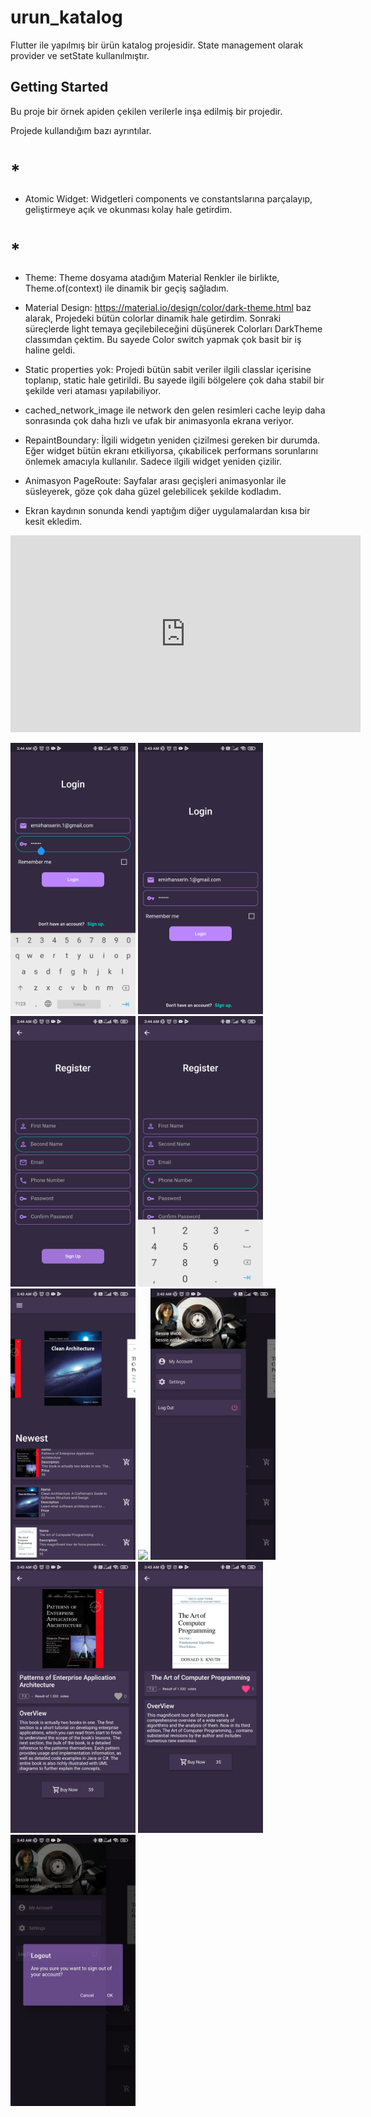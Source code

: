 # urun_katalog

Flutter ile yapılmış bir ürün katalog projesidir. State management olarak provider ve setState kullanılmıştır.

## Getting Started

Bu proje bir örnek apiden çekilen verilerle inşa edilmiş bir projedir.

Projede kullandığım bazı ayrıntılar.

# *
- Atomic Widget: Widgetleri components ve constantslarına parçalayıp, geliştirmeye açık ve okunması kolay hale getirdim.
# *

- Theme: Theme dosyama atadığım Material Renkler ile birlikte, Theme.of(context) ile dinamik bir geçiş sağladım.

- Material Design: https://material.io/design/color/dark-theme.html baz alarak, Projedeki bütün colorlar dinamik hale getirdim. Sonraki süreçlerde light temaya geçilebileceğini düşünerek Colorları DarkTheme classımdan çektim. Bu sayede Color switch yapmak çok basit bir iş haline geldi.

- Static properties yok: Projedi bütün sabit veriler ilgili classlar içerisine toplanıp, static hale getirildi. Bu sayede ilgili bölgelere çok daha stabil bir şekilde veri ataması yapılabiliyor.

- cached_network_image ile network den gelen resimleri cache leyip daha sonrasında çok daha hızlı ve ufak bir animasyonla ekrana veriyor.

- RepaintBoundary: İlgili widgetın yeniden çizilmesi gereken bir durumda. Eğer widget bütün ekranı etkiliyorsa, çıkabilicek performans sorunlarını önlemek amacıyla kullanılır. Sadece ilgili widget yeniden çizilir.

- Animasyon PageRoute: Sayfalar arası geçişleri animasyonlar ile süsleyerek, göze çok daha güzel gelebilicek şekilde kodladım.

- Ekran kaydının sonunda kendi yaptığım diğer uygulamalardan kısa bir kesit ekledim.


<iframe width="560" height="315" src="https://www.youtube.com/embed/bFg1Canvodc" title="YouTube video player" frameborder="0" allow="accelerometer; autoplay; clipboard-write; encrypted-media; gyroscope; picture-in-picture" allowfullscreen></iframe>



<p float="left">
  <img src="assets/screenshots/login.jpg" width="200" >
  <img src="assets/screenshots/login_full.jpg" width="200" >
  <img src="assets/screenshots/register_empty.jpg" width="200" >
  <img src="assets/screenshots/register_phone.jpg" width="200" >
  <img src="assets/screenshots/home.jpg" width="200" >
  <img src="assets/screenshots/home2.jpg" width="200" >
  <img src="assets/screenshots/drawer.jpg" width="200" >
  <img src="assets/screenshots/details.jpg" width="200" >
  <img src="assets/screenshots/details_withlike.jpg" width="200" >
  <img src="assets/screenshots/logout.jpg" width="200" >
</p>




